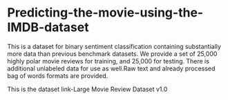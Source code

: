 # Predicting-the-movie-using-the-IMDB-dataset
This is a dataset for binary sentiment classification containing substantially more data than previous benchmark datasets. 
We provide a set of 25,000 highly polar movie reviews for training, and 25,000 for testing. 
There is additional unlabeled data for use as well.Raw text and already processed bag of words formats are provided.

This is the dataset link-Large Movie Review Dataset v1.0
